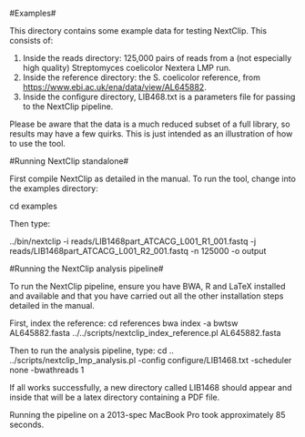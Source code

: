 #Examples#

This directory contains some example data for testing NextClip. This consists of:
1. Inside the reads directory: 125,000 pairs of reads from a (not especially high quality) Streptomyces coelicolor Nextera LMP run.
2. Inside the reference directory: the S. coelicolor reference, from https://www.ebi.ac.uk/ena/data/view/AL645882.
3. Inside the configure directory, LIB468.txt is a parameters file for passing to the NextClip pipeline.

Please be aware that the data is a much reduced subset of a full library, so results may have a few quirks. This is just intended as an illustration of how to use the tool.

#Running NextClip standalone#

First compile NextClip as detailed in the manual. To run the tool, change into the examples directory:

cd examples

Then type:

../bin/nextclip -i reads/LIB1468part_ATCACG_L001_R1_001.fastq -j reads/LIB1468part_ATCACG_L001_R2_001.fastq -n 125000 -o output

#Running the NextClip analysis pipeline#

To run the NextClip pipeline, ensure you have BWA, R and LaTeX installed and available and that you have carried out all the other installation steps detailed in the manual.

First, index the reference:
cd references
bwa index -a bwtsw AL645882.fasta
../../scripts/nextclip_index_reference.pl AL645882.fasta

Then to run the analysis pipeline, type:
cd ..
../scripts/nextclip_lmp_analysis.pl -config configure/LIB1468.txt -scheduler none -bwathreads 1

If all works successfully, a new directory called LIB1468 should appear and inside that will be a latex directory containing a PDF file.

Running the pipeline on a 2013-spec MacBook Pro took approximately 85 seconds.
